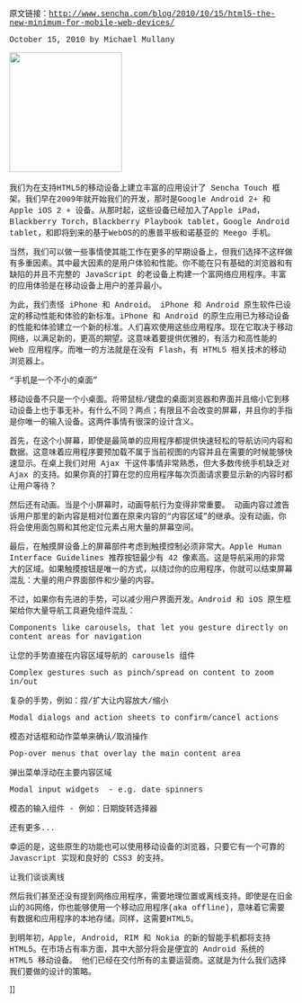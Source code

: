 <p><span style="font-family: Courier;">原文链接：</span><a href="http://www.sencha.com/blog/2010/10/15/html5-the-new-minimum-for-mobile-web-devices/"><span style="font-family: Courier;">http://www.sencha.com/blog/2010/10/15/html5-the-new-minimum-for-mobile-web-devices/</span></a></p>
<p><span style="font-family: Courier;">October 15, 2010 by Michael Mullany</span></p>
<p id="aeaoofnhgocdbnbeljkmbjdmhbcokfdb-mousedown"><img src="http://images.cnblogs.com/cnblogs_com/leavingme/ios-android.jpg" border="0" width="200" height="213" />&nbsp;</p>
<p><span style="font-family: Courier;">我们为在支持HTML5的移动设备上建立丰富的应用设计了 Sencha Touch 框架。我们早在2009年就开始我们的开发，那时是Google Android 2+ 和 Apple iOS 2 + 设备。从那时起，这些设备已经加入了Apple iPad，Blackberry Torch，Blackberry Playbook tablet，Google Android tablet，和即将到来的基于WebOS的的惠普平板和诺基亚的 Meego 手机。</span></p>
<p><span style="font-family: Courier;">当然，我们可以做一些事情使其能工作在更多的早期设备上，但我们选择不这样做有多重因素。其中最大因素的是用户体验和性能。你不能在只有基础的浏览器和有缺陷的并且不完整的 JavaScript 的老设备上构建一个富网络应用程序。丰富的应用体验是在移动设备上用户的差异最小。</span></p>
<p><span style="font-family: Courier;">为此，我们责怪 iPhone 和 Android。 
iPhone 和 Android 原生软件已设定的移动性能和体验的新标准。iPhone 和 Android 的原生应用已为移动设备的性能和体验建立一个新的标准。人们喜欢使用这些应用程序。现在它取决于移动网络，以满足新的，更高的期望。这意味着要提供优雅的，有活力和高性能的 Web 应用程序。而唯一的方法就是在没有 Flash，有 HTML5 相关技术的移动浏览器上。</span></p>
<p><span style="font-family: Courier;">“手机是一个不小的桌面”</span></p>
<p><span style="font-family: Courier;">移动设备不只是一个小桌面。将带鼠标/键盘的桌面浏览器和界面并且缩小它到移动设备上也于事无补。有什么不同？两点；有限且不会改变的屏幕，并且你的手指是你唯一的输入设备。这两件事情有很深的设计含义。</span></p>
<p><span style="font-family: Courier;">首先，在这个小屏幕，即使是最简单的应用程序都提供快速轻松的导航访问内容和数据。这意味着应用程序要预加载不属于当前视图的内容并且在需要的时候能够快速显示。在桌上我们对用 Ajax 干这件事情非常熟悉，但大多数传统手机缺乏对 Ajax 的支持。如果你真的打算在您的应用程序每次页面请求要显示新的内容时都让用户等待？</span></p>
<p><span style="font-family: Courier;">然后还有动画。当是个小屏幕时，动画导航行为变得非常重要。&nbsp;动画内容过渡告诉用户那里的新内容是相对位置在原来内容的“内容区域”的继承。没有动画，你将会使用面包屑和其他定位元素占用大量的屏幕空间。</span></p>
<p><span style="font-family: Courier;">最后，在触摸屏设备上的屏幕部件考虑到触摸控制必须非常大。Apple Human Interface Guidelines 推荐按钮最少有 42 像素高。这是导航采用的非常大的区域。如果触摸按钮是唯一的方式，以绕过你的应用程序，你就可以结束屏幕混乱：大量的用户界面部件和少量的内容。</span></p>
<p><span style="font-family: Courier;">不过，如果你有先进的手势，可以减少用户界面开发。Android 和 iOS 原生框架给你大量导航工具避免组件混乱：</span></p>
<p><span style="font-family: Courier;">Components like carousels, that let you gesture directly on content areas for navigation</span></p>
<p><span style="font-family: Courier;">让您的手势直接在内容区域导航的&nbsp;carousels 组件</span></p>
<p><span style="font-family: Courier;">Complex gestures such as pinch/spread on content to zoom in/out</span></p>
<p><span style="font-family: Courier;">复杂的手势，例如：捏/扩大让内容放大/缩小</span></p>
<p><span style="font-family: Courier;">Modal dialogs and action sheets to confirm/cancel actions</span></p>
<p><span style="font-family: Courier;">模态对话框和动作菜单来确认/取消操作&nbsp;</span></p>
<p><span style="font-family: Courier;">Pop-over menus that overlay the main content area</span></p>
<p><span style="font-family: Courier;">弹出菜单浮动在主要内容区域</span></p>
<p><span style="font-family: Courier;">Modal input widgets &nbsp;- e.g. date spinners</span></p>
<p><span style="font-family: Courier;">模态的输入组件 - 例如：日期旋转选择器&nbsp;</span></p>
<p><span style="font-family: Courier;">还有更多...</span></p>
<p><span style="font-family: Courier;">幸运的是，这些原生的功能也可以使用移动设备的浏览器，只要它有一个可靠的 Javascript 实现和良好的 CSS3 的支持。</span></p>
<p><span style="font-family: Courier;">让我们谈谈离线&nbsp;</span></p>
<p><span style="font-family: Courier;">然后我们甚至还没有提到网络应用程序，需要地理位置或离线支持。即使是在旧金山的3G网络，你也能够使用一个移动应用程序(aka offline)，意味着它需要有数据和应用程序的本地存储。同样，这需要HTML5。</span></p>
<p><span style="font-family: Courier;">到明年初，Apple, Android, RIM 和 Nokia 的新的智能手机都将支持 HTML5。在市场占有率方面，其中大部分将会是便宜的 Android 系统的 HTML5 移动设备。 他们已经在交付所有的主要运营商。这就是为什么我们选择我们要做的设计的策略。&nbsp;</span></p>]]